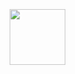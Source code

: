 <div id="header" align="center">
  <img src="https://media.giphy.com/media/xsE65jaPsUKUo/giphy.gif" width="100"/>
</div>
